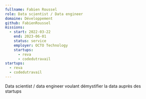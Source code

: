 ```yaml
---
fullname: Fabien Roussel
role: Data scientist / Data engineer
domaine: Développement
github: FabienRoussel
missions:
  - start: 2022-03-22
    end: 2023-06-01
    status: service
    employer: OCTO Technology
    startups:
      - reva
      - codedutravail
startups:
  - reva
  - codedutravail
---
```

Data scientist / data engineer voulant démystifier la data auprès des startups